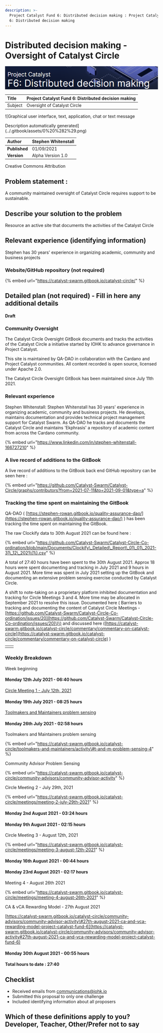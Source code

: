 ```yaml
---
description: >-
  Project Catalyst Fund 6: Distributed decision making : Project Catalyst Fund
  6: Distributed decision making
---
```


# Distributed decision making - Oversight of Catalyst Circle

![](../.gitbook/assets/2021-08-30-2-.png)

| Title | Project Catalyst Fund 6: Distributed decision making |
| :--- | :--- |
| Subject | Oversight of Catalyst Circle |

![Graphical user interface, text, application, chat or text message

Description automatically generated](../.gitbook/assets/0%20%282%29.png)

| **Author** | Stephen Whitenstall |
| :--- | :--- |
| **Published** | 01/09/2021 |
| **Version** | Alpha Version 1.0 |

Creative Commons Attribution

## Problem statement :

A community maintained oversight of Catalyst Circle requires support to be sustainable.

## Describe your solution to the problem

Resource an active site that documents the activities of the Catalyst Circle

## Relevant experience \(identifying information\)

Stephen has 30 years' experience in organizing academic, community and business projects 

### Website/GitHub repository \(not required\)

{% embed url="https://catalyst-swarm.gitbook.io/catalyst-circle/" %}

## Detailed plan \(not required\) - Fill in here any additional details

#### Draft

### Community Oversight

The Catalyst Circle Oversight GitBook documents and tracks the activities of the Catalyst Circle a initiative started by IOHK to advance governance in Project Catalyst.

This site is maintained by QA-DAO in collaboration with the Cardano and Project Catalyst communities. All content recorded is open source, licensed under Apache 2.0.

The Catalyst Circle Oversight GitBook has been maintained since July 11th 2021.

### Relevant experience

Stephen Whitenstall: Stephen Whitenstall has 30 years' experience in organizing academic, community and business projects. He develops, maintains documentation and provides technical project management support for Catalyst Swarm. As QA-DAO he tracks and documents the Catalyst Circle and maintains 'Ekphrasis' a repository of academic content from across the Cardano community. 

{% embed url="https://www.linkedin.com/in/stephen-whitenstall-166727210" %}

### A live record of additions to the GitBook

A live record of additions to the GitBook back end GitHub repository can be seen here :  

{% embed url="https://github.com/Catalyst-Swarm/Catalyst-Circle/graphs/contributors?from=2021-07-11&to=2021-09-01&type=a" %}

### Tracking the time spent on maintaining the GitBook

QA-DAO \( [https://stephen-rowan.gitbook.io/quality-assurance-dao/](https://stephen-rowan.gitbook.io/quality-assurance-dao/) \) has been tracking the time spent on maintaining the GitBook. 

The raw Clockify data to 30th August 2021 can be found here : 

{% embed url="https://github.com/Catalyst-Swarm/Catalyst-Circle-Co-ordination/blob/main/Documents/Clockify\_Detailed\_Report\_01\_01\_2021-31\_12\_2021\(1\).csv" %}

A total of 27:40 hours have been spent to the 30th August 2021. Approx 18 hours were spent documenting and tracking in July 2021 and 9 hours in August 2021. More time was spent in July 2021 setting up the GitBook and documenting an extensive problem sensing exercise conducted by Catalyst Circle.

A shift to note-taking on a proprietary platform inhibited documentation and tracking for Circle Meetings 3 and 4. More time may be allocated in September 2021 to resolve this issue. Documented here \( Barriers to tracking and documenting the content of Catalyst Circle Meetings - [https://github.com/Catalyst-Swarm/Catalyst-Circle-Co-ordination/issues/20](https://github.com/Catalyst-Swarm/Catalyst-Circle-Co-ordination/issues/20)\)\) and discussed here \([https://catalyst-swarm.gitbook.io/catalyst-circle/commentary/commentary-on-catalyst-circle](https://catalyst-swarm.gitbook.io/catalyst-circle/commentary/commentary-on-catalyst-circle) \)

|  |  |
| :--- | :--- |
|  |  |

### Weekly Breakdown

Week beginning

#### Monday 12th July 2021 - 06:40 hours

[Circle Meeting 1 - July 12th, 2021](https://catalyst-swarm.gitbook.io/catalyst-circle/meetings/meeting-1-july-12th-2021)

#### Monday 19th July 2021 - 08:25 hours

[Toolmakers and Maintainers problem sensing](https://catalyst-swarm.gitbook.io/catalyst-circle/toolmakers-and-maintainers/activity#t-and-m-problem-sensing-1)

#### Monday 26th July 2021 - 02:58 hours

Toolmakers and Maintainers problem sensing

{% embed url="https://catalyst-swarm.gitbook.io/catalyst-circle/toolmakers-and-maintainers/activity\#t-and-m-problem-sensing-4" %}

Community Advisor Problem Sensing

{% embed url="https://catalyst-swarm.gitbook.io/catalyst-circle/community-advisors/community-advisor-activity" %}

Circle Meeting 2 - July 29th, 2021

{% embed url="https://catalyst-swarm.gitbook.io/catalyst-circle/meetings/meeting-2-july-29th-2021" %}

#### Monday 2nd August 2021 - 03:24 hours

#### Monday 9th August 2021 - 02:15 hours

Circle Meeting 3 - August 12th, 2021

{% embed url="https://catalyst-swarm.gitbook.io/catalyst-circle/meetings/meeting-3-august-12th-2021" %}

#### Monday 16th August 2021 - 00:44 hours

#### Monday 23rd August 2021 - 02:17 hours

Meeting 4 - August 26th 2021

{% embed url="https://catalyst-swarm.gitbook.io/catalyst-circle/meetings/meeting-4-august-26th-2021" %}

CA & vCA Rewarding Model - 27th August 2021

[https://catalyst-swarm.gitbook.io/catalyst-circle/community-advisors/community-advisor-activity\#27th-august-2021-ca-and-vca-rewarding-model-project-catalyst-fund-6](https://catalyst-swarm.gitbook.io/catalyst-circle/community-advisors/community-advisor-activity#27th-august-2021-ca-and-vca-rewarding-model-project-catalyst-fund-6)

#### Monday 30th August 2021 - 00:55 hours

#### Total hours to date : 27:40

## Checklist

* Received emails from [communications@iohk.io](mailto:communications@iohk.io)
* Submitted this proposal to only one challenge
* Included identifying information about all proposers

## Which of these definitions apply to you? Developer, Teacher, Other/Prefer not to say

